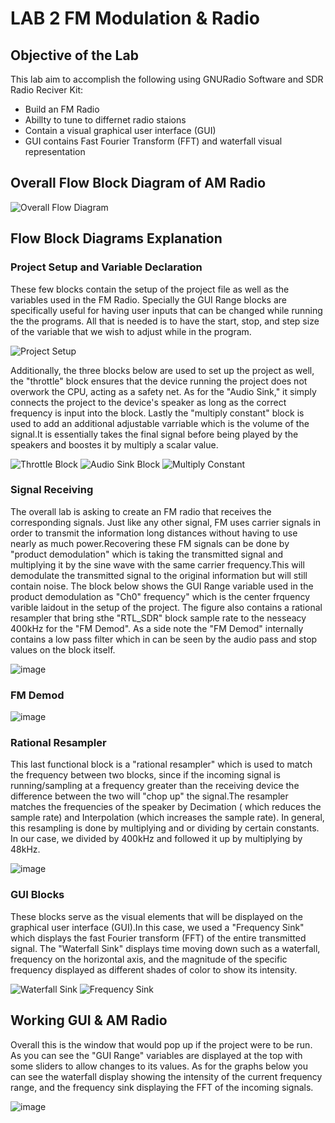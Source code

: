 # LAB 2 FM Modulation & Radio

## Objective of the Lab 
This lab aim to accomplish the following using GNURadio Software and SDR Radio Reciver Kit: 

+ Build an FM Radio 
+ Abillty to tune to differnet radio staions
+ Contain a visual graphical user interface (GUI)
+ GUI contains Fast Fourier Transform (FFT) and waterfall visual representation

## Overall Flow Block Diagram of AM Radio 

![Overall Flow Diagram](https://github.com/DANYSR8/ENEE_3141_DigiComm/assets/117769464/aea1a788-a73d-4ef6-885f-dedbe7b0d299)



## Flow Block Diagrams Explanation 
### Project Setup and Variable Declaration 
These few blocks contain the setup of the project file as well as the variables used in the FM Radio. Specially the GUI Range blocks are
specifically useful for having user inputs that can be changed while running the the programs. All that is needed is to have the start, stop, and step size of the variable that we wish to adjust while in the program.

![Project Setup](https://github.com/DANYSR8/ENEE_3141_DigiComm/assets/117769464/ef856da1-ba6c-4340-a4e0-4407a896b8d1)


Additionally, the three blocks below are used to set up the project as well, the "throttle" block ensures that the device running the project does not overwork the CPU, acting as a safety net. As for the "Audio Sink," it simply connects the project to the device's speaker as long as the correct frequency is input into the block. Lastly the "multiply constant" block is used to add an additional adjustable varriable which is the volume of the signal.It is essentially takes the final signal before being played by the speakers and boostes it by multiply a scalar value.   

![Throttle Block](https://github.com/DANYSR8/ENEE_3141_DigiComm/assets/117769464/9edba9b0-a13d-4500-ad57-c6e7c01fa28b)
![Audio Sink Block](https://github.com/DANYSR8/ENEE_3141_DigiComm/assets/117769464/169d9c64-f594-45ea-a7b8-f69b61c7c336)
![Multiply Constant](https://github.com/DANYSR8/ENEE_3141_DigiComm/assets/117769464/186ca5b1-4f06-45e9-9ec0-ecb3610b7efa)




### Signal Receiving 
The overall lab is asking to create an FM radio that receives the corresponding signals. Just like any other signal, FM uses carrier signals in order to transmit the information long distances without having to use nearly as much power.Recovering these FM signals can be done by "product demodulation" which is taking the transmitted signal and multiplying it by the sine wave with the same carrier frequency.This will demodulate the transmitted signal to the original information but will still contain noise. The block below shows the GUI Range variable used in the product demodulation as "Ch0" frequency" which is the center frquency varible laidout in the setup of the project. The figure also contains a rational resampler that bring sthe "RTL_SDR" block sample rate to the nesseacy 400kHz for the "FM Demod". As a side note the "FM Demod" internally contains a low pass filter which in can be seen by the audio pass and stop values on the block itself.   

![image](https://github.com/DANYSR8/ENEE_3141_DigiComm/assets/117769464/5ba20824-fc71-42c1-b070-c5f84ffbf748)

### FM Demod

![image](https://github.com/DANYSR8/ENEE_3141_DigiComm/assets/117769464/99021832-41f4-4435-acbf-13bd46afc58f)


### Rational Resampler 
This last functional block is a "rational resampler" which is used to match the frequency between two blocks, since if the incoming signal is running/sampling at a frequency greater than the receiving device the difference between the two will "chop up" the signal.The resampler matches the frequencies of the speaker by Decimation ( which reduces the sample rate) and Interpolation (which increases the sample rate). In general, this resampling is done by multiplying and or dividing by certain constants. In our case, we divided by 400kHz and followed it up by multiplying by 48kHz.

![image](https://github.com/DANYSR8/ENEE_3141_DigiComm/assets/117769464/ff4c158b-f42c-4115-8e37-5d66f39f3cba)



### GUI Blocks 
These blocks serve as the visual elements that will be displayed on the graphical user interface (GUI).In this case, we used a "Frequency Sink" which displays the fast Fourier transform (FFT) of the entire transmitted signal. The "Waterfall Sink" displays time moving down such as a waterfall, frequency on the horizontal axis, and the magnitude of the specific frequency displayed as different shades of color to show its intensity.

![Waterfall Sink](https://github.com/DANYSR8/ENEE_3141_DigiComm/assets/117769464/443a98d8-41cd-42c7-8fd3-0fb1093e2ce0)
![Frequency Sink](https://github.com/DANYSR8/ENEE_3141_DigiComm/assets/117769464/36902073-1f68-4fc4-b85a-dd15d9ae755f)

## Working GUI & AM Radio 
Overall this is the window that would pop up if the project were to be run. As you can see the "GUI Range" variables are displayed at the top with some sliders to allow changes to its values. As for the graphs below you can see the waterfall display showing the intensity of the current frequency range, and the frequency sink displaying the FFT of the incoming signals.    

![image](https://github.com/DANYSR8/ENEE_3141_DigiComm/assets/117769464/ac6e1b5d-71ec-4cf5-a4fa-30a28f6af287)

